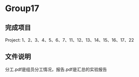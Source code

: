 # Group17

## 完成项目

Project: 1、2、3、4、5、6、7、11、12、13、14、15、16、17、22

## 文件说明

分工.pdf是组员分工情况，报告.pdf是汇总的实验报告
